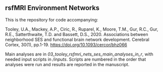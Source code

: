 ## rsfMRI Environment Networks

This is the repository for code accompanying:

Tooley, U.A., Mackey, A.P., Ciric, R., Ruparel, K., Moore, T.M., Gur, R.C., Gur, R.E., Satterthwaite, T.D. and Bassett, D.S., 2020. Associations between neighborhood SES and functional brain network development. Cerebral Cortex, 30(1), pp.1-19. https://doi.org/10.1093/cercor/bhz066

Main analyses are in _03_tooley_rsfmri_nets_ses_main_analyses_in_r_, with needed input scripts in _/inputs_. Scripts are numbered in the order that analyses were run and results are reported in the manuscript.
